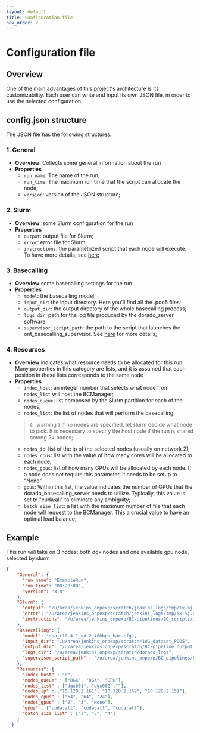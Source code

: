 ```yaml
---
layout: default
title: Configuration file
nav_order: 2
---
```

# Configuration file

## Overview
One of the main advantages of this project's architecture is its customizability. Each user can write and input its own JSON file, in order to use the selected configuration. 

## config.json structure

The JSON file has the following structures:

### 1. General
- **Overview**: Collects some general information about the run
- **Properties**
  - `run_name`: The name of the run;
  - `run_time`: The maximum run time that the script can allocate the node;
  - `version`: version of the JSON structure;

### 2. Slurm
- **Overview**: some Slurm configuration for the run
- **Properties**
  - `output`: output file for Slurm;
  - `error`: error file for Slurm;
  - `instructions`: the parametrized script that each node will execute. To have more details, see [here](BC_scripts.md) 

### 3. Basecalling
- **Overview** some basecalling settings for the run
- **Properties**
  - `model`: the basecalling model;
  - `input_dir`: the input directory. Here you'll find all the .pod5 files;
  - `output_dir`: the output directory of the whole basecalling process;
  - `logs_dir`: path for the log file produced by the dorado_server software;
  - `supervisor_script_path`: the path to the script that launches the ont_basecalling_supervisor. See [here](BC_scripts.md) for more details;

### 4. Resources
- **Overview** indicates what resource needs to be allocated for this run. Many properties in this category are lists, and it is assumed that each position in these lists corresponds to the same node
- **Properties**
  - `index_host`: an integer number that selects what node from `nodes_list` will host the BCManager;
  - `nodes_queue`: list composed by the Slurm partition for each of the nodes;
  - `nodes_list`: the list of nodes that will perform the basecalling.
  > {: .warning }
  > If no nodes are specified, let slurm decide what node to pick. It is necessary to specify the host node if the run is shared among 2+ nodes;
  - `nodes_ip`: list of the ip of the selected nodes (usually on network 2);
  - `nodes_cpus`: list with the value of how many cores will be allocated to each node;
  - `nodes_gpus`: list of how many GPUs will be allocated by each node. If a node does not require this parameter, it needs to be setup to "None"
  - `gpus`: Within this list, the value indicates the number of GPUs that the dorado_basecalling_server needs to utilize. Typically, this value is set to "cuda:all" to eliminate any ambiguity;
  - `batch_size_list`: a list with the maximum number of file that each node will request to the BCManager. This a crucial value to have an optimal load balance;

## Example
This run will take on 3 nodes: both dgx nodes and one available gpu node, selected by slurm

```json
{
    "General": {
      "run_name": "ExampleRun",
      "run_time": "00:20:00",
      "version": "3.0"
    },
    "Slurm": {
      "output": "/u/area/jenkins_onpexp/scratch/jenkins_logs/tmp/%x-%j.out",
      "error": "/u/area/jenkins_onpexp/scratch/jenkins_logs/tmp/%x-%j.err",
      "instructions": "/u/area/jenkins_onpexp/BC-pipelines/BC_scripts/instructions.sh "
    },
    "Basecalling": {
      "model": "dna_r10.4.1_e8.2_400bps_hac.cfg",
      "input_dir": "/u/area/jenkins_onpexp/scratch/10G_dataset_POD5",
      "output_dir": "/u/area/jenkins_onpexp/scratch/BC-pipeline_output_test/tmp",
      "logs_dir": "/u/area/jenkins_onpexp/scratch/dorado_logs",
      "supervisor_script_path" : "/u/area/jenkins_onpexp/BC-pipelines/BC_scripts/supervisor.sh"
    },
    "Resources": {
      "index_host" : "0", 
      "nodes_queue" : ["DGX", "DGX", "GPU"],
      "nodes_list" : ["dgx001", "dgx002",""],
      "nodes_ip" : ["10.128.2.161", "10.128.2.162", "10.128.2.151"],
      "nodes_cpus" : ["64", "64", "24"],
      "nodes_gpus" : ["2", "3", "None"],
      "gpus" : ["cuda:all", "cuda:all", "cuda:all"],
      "batch_size_list" : ["3", "5", "4"]
    }
  }

```